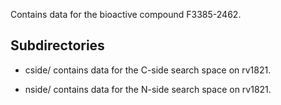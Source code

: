 Contains data for the bioactive compound F3385-2462.

## Subdirectories

- cside/ contains data for the C-side search space on rv1821.

- nside/ contains data for the N-side search space on rv1821.

